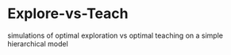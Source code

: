 # Explore-vs-Teach
simulations of optimal exploration vs optimal teaching on a simple hierarchical model
